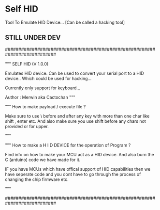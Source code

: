 # Self HID
Tool To Emulate HID Device... [Can be called a hacking tool]

## STILL UNDER DEV

###########################################################################

"""
SELF HID (V 1.0.0)

Emulates HID device.
Can be used to convert your serial port
to a HID device.. Which could be used for 
hacking...

Currently only support for keyboard...

Author : Merwin aka Cactochan
"""

"""
How to make payload / execute file ? 

Make sure to use \ before and after any key with more than one char
like shift  ,  enter etc. And also make sure you use shift before
any chars not provided or for upper.

"""

"""
How to make a H I D DEVICE for the operation of Program ?

Find info on how to make your MCU act as a HID device.
And also burn the C (arduino) code we have made for it.

IF you have MCUs which have offical support of HID capabilities
then we have seperate code  and  you dont have to go through
the process of changing the chip firmware etc.

"""

###########################################################################
